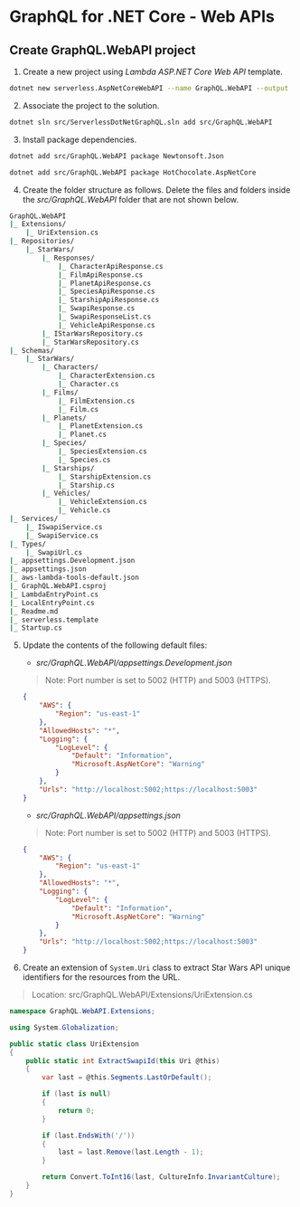 # GraphQL for .NET Core - Web APIs

## Create GraphQL.WebAPI project

1. Create a new project using *Lambda ASP.NET Core Web API* template.

```sh
dotnet new serverless.AspNetCoreWebAPI --name GraphQL.WebAPI --output .
```

2. Associate the project to the solution.

```sh
dotnet sln src/ServerlessDotNetGraphQL.sln add src/GraphQL.WebAPI
```

3. Install package dependencies.

```sh
dotnet add src/GraphQL.WebAPI package Newtonsoft.Json

dotnet add src/GraphQL.WebAPI package HotChocolate.AspNetCore
```

4. Create the folder structure as follows. Delete the files and folders inside the _src/GraphQL.WebAPI_ folder that are not shown below.

```sh
GraphQL.WebAPI
|_ Extensions/
    |_ UriExtension.cs
|_ Repositories/
    |_ StarWars/
        |_ Responses/
            |_ CharacterApiResponse.cs
            |_ FilmApiResponse.cs
            |_ PlanetApiResponse.cs
            |_ SpeciesApiResponse.cs
            |_ StarshipApiResponse.cs
            |_ SwapiResponse.cs
            |_ SwapiResponseList.cs
            |_ VehicleApiResponse.cs
        |_ IStarWarsRepository.cs
        |_ StarWarsRepository.cs
|_ Schemas/
    |_ StarWars/
        |_ Characters/
            |_ CharacterExtension.cs
            |_ Character.cs
        |_ Films/
            |_ FilmExtension.cs
            |_ Film.cs
        |_ Planets/
            |_ PlanetExtension.cs
            |_ Planet.cs
        |_ Species/
            |_ SpeciesExtension.cs
            |_ Species.cs
        |_ Starships/
            |_ StarshipExtension.cs
            |_ Starship.cs
        |_ Vehicles/
            |_ VehicleExtension.cs
            |_ Vehicle.cs
|_ Services/
    |_ ISwapiService.cs
    |_ SwapiService.cs
|_ Types/
    |_ SwapiUrl.cs
|_ appsettings.Development.json
|_ appsettings.json
|_ aws-lambda-tools-default.json
|_ GraphQL.WebAPI.csproj
|_ LambdaEntryPoint.cs
|_ LocalEntryPoint.cs
|_ Readme.md
|_ serverless.template
|_ Startup.cs
```

5. Update the contents of the following default files:

    * _src/GraphQL.WebAPI/appsettings.Development.json_

    > Note: Port number is set to 5002 (HTTP) and 5003 (HTTPS).

    ```json
    {
        "AWS": {
            "Region": "us-east-1"
        },
        "AllowedHosts": "*",
        "Logging": {
            "LogLevel": {
                "Default": "Information",
                "Microsoft.AspNetCore": "Warning"
            }
        },
        "Urls": "http://localhost:5002;https://localhost:5003"
    }
    ```

    * _src/GraphQL.WebAPI/appsettings.json_

    > Note: Port number is set to 5002 (HTTP) and 5003 (HTTPS).

    ```json
    {
        "AWS": {
            "Region": "us-east-1"
        },
        "AllowedHosts": "*",
        "Logging": {
            "LogLevel": {
                "Default": "Information",
                "Microsoft.AspNetCore": "Warning"
            }
        },
        "Urls": "http://localhost:5002;https://localhost:5003"
    }
    ```

6. Create an extension of `System.Uri` class to extract Star Wars API unique identifiers for the resources from the URL.

> Location: src/GraphQL.WebAPI/Extensions/UriExtension.cs

```cs
namespace GraphQL.WebAPI.Extensions;

using System.Globalization;

public static class UriExtension
{
    public static int ExtractSwapiId(this Uri @this)
    {
        var last = @this.Segments.LastOrDefault();

        if (last is null)
        {
            return 0;
        }

        if (last.EndsWith('/'))
        {
            last = last.Remove(last.Length - 1);
        }

        return Convert.ToInt16(last, CultureInfo.InvariantCulture);
    }
}
```
